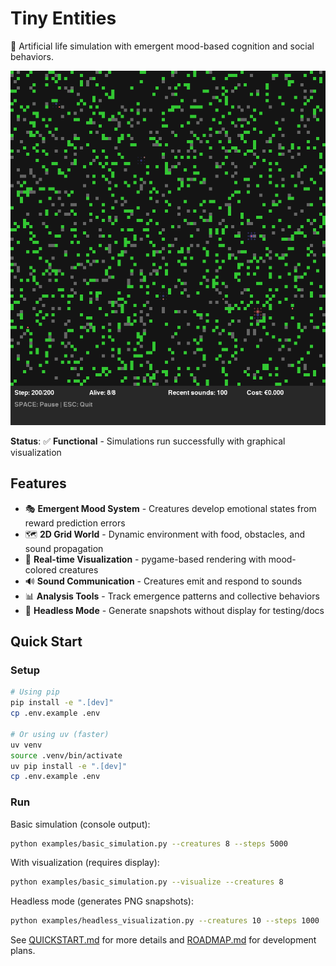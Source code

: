 # Tiny Entities

🧬 Artificial life simulation with emergent mood-based cognition and social behaviors.

![Simulation Example](docs/images/simulation_example.png)

**Status**: ✅ **Functional** - Simulations run successfully with graphical visualization

## Features

- 🎭 **Emergent Mood System** - Creatures develop emotional states from reward prediction errors
- 🗺️ **2D Grid World** - Dynamic environment with food, obstacles, and sound propagation  
- 🎨 **Real-time Visualization** - pygame-based rendering with mood-colored creatures
- 🔊 **Sound Communication** - Creatures emit and respond to sounds
- 📊 **Analysis Tools** - Track emergence patterns and collective behaviors
- 🧪 **Headless Mode** - Generate snapshots without display for testing/docs

## Quick Start

### Setup

```bash
# Using pip
pip install -e ".[dev]"
cp .env.example .env

# Or using uv (faster)
uv venv
source .venv/bin/activate
uv pip install -e ".[dev]"
cp .env.example .env
```

### Run

Basic simulation (console output):
```bash
python examples/basic_simulation.py --creatures 8 --steps 5000
```

With visualization (requires display):
```bash
python examples/basic_simulation.py --visualize --creatures 8
```

Headless mode (generates PNG snapshots):
```bash
python examples/headless_visualization.py --creatures 10 --steps 1000
```

See [QUICKSTART.md](QUICKSTART.md) for more details and [ROADMAP.md](ROADMAP.md) for development plans.
